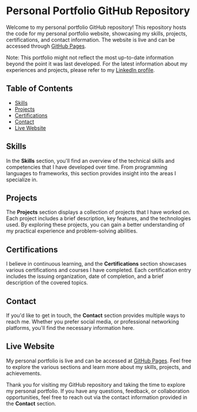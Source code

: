 # Personal Portfolio GitHub Repository

Welcome to my personal portfolio GitHub repository! This repository hosts the code for my personal portfolio website, showcasing my skills, projects, certifications, and contact information. The website is live and can be accessed through [GitHub Pages](https://yourusername.github.io/personal-portfolio).

Note: This portfolio might not reflect the most up-to-date information beyond the point it was last developed. For the latest information about my experiences and projects, please refer to my [LinkedIn profile](https://www.linkedin.com/in/venkate5h/).

## Table of Contents

- [Skills](#skills)
- [Projects](#projects)
- [Certifications](#certifications)
- [Contact](#contact)
- [Live Website](#live-website)

## Skills

In the **Skills** section, you'll find an overview of the technical skills and competencies that I have developed over time. From programming languages to frameworks, this section provides insight into the areas I specialize in.

## Projects

The **Projects** section displays a collection of projects that I have worked on. Each project includes a brief description, key features, and the technologies used. By exploring these projects, you can gain a better understanding of my practical experience and problem-solving abilities.

## Certifications

I believe in continuous learning, and the **Certifications** section showcases various certifications and courses I have completed. Each certification entry includes the issuing organization, date of completion, and a brief description of the covered topics.

## Contact

If you'd like to get in touch, the **Contact** section provides multiple ways to reach me. Whether you prefer social media, or professional networking platforms, you'll find the necessary information here.

## Live Website

My personal portfolio is live and can be accessed at [GitHub Pages](https://venkate5h.github.io/venkatesh-portfolio). Feel free to explore the various sections and learn more about my skills, projects, and achievements.

Thank you for visiting my GitHub repository and taking the time to explore my personal portfolio. If you have any questions, feedback, or collaboration opportunities, feel free to reach out via the contact information provided in the **Contact** section.
